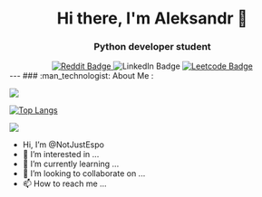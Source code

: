 <h1 align='center'>Hi there, I'm Aleksandr 👋</h1>
<h3 align='center'>Python developer student</h3>
<div id="badges" align='center'>
  <a href='https://www.reddit.com/user/NJ_Espo'>
  <img src="https://img.shields.io/badge/Reddit-orange?style=for-the-badge&logo=reddit&logoColor=white" alt="Reddit Badge"/>
  </a>
  <img src="https://img.shields.io/badge/Linkedin-blue?style=for-the-badge&logo=linkedin&logoColor=white" alt="LinkedIn Badge"/>
  <a href='https://leetcode.com/NotJustEspo/'>
  <img src="https://img.shields.io/badge/Leetcode-black?style=for-the-badge&logo=leetcode&logoColor=white" alt="Leetcode Badge"/>
  </a>
</div>
<div id="badges" align="center">
  <img src="https://komarev.com/ghpvc/?username=your-github-NotJustEspo&style=flat-square&color=blue" alt=""/>
</div>
---
### :man_technologist: About Me :

![](https://github-profile-summary-cards.vercel.app/api/cards/stats?username=NotJustEspo&theme=solarized_dark)

[![Top Langs](https://github-readme-stats.vercel.app/api/top-langs/?username=NotJustEspo&layout=compact)](https://github.com/anuraghazra/github-readme-stats)

![](https://komarev.com/ghpvc/?username=NotJustEspo)



-  Hi, I’m @NotJustEspo
- 👀 I’m interested in ...
- 🌱 I’m currently learning ...
- 💞️ I’m looking to collaborate on ...
- 📫 How to reach me ...

<!---
NotJustEspo/NotJustEspo is a ✨ special ✨ repository because its `README.md` (this file) appears on your GitHub profile.
You can click the Preview link to take a look at your changes.
--->
